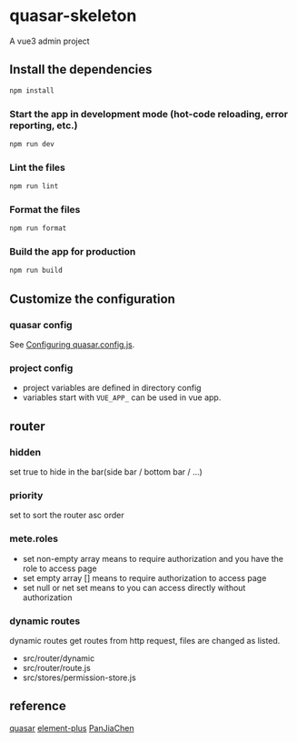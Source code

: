 # quasar-skeleton

A vue3 admin project

## Install the dependencies

```bash
npm install
```

### Start the app in development mode (hot-code reloading, error reporting, etc.)

```bash
npm run dev
```

### Lint the files

```bash
npm run lint
```

### Format the files

```bash
npm run format
```

### Build the app for production

```bash
npm run build
```

## Customize the configuration

### quasar config

See [Configuring quasar.config.js](https://v2.quasar.dev/quasar-cli-vite/quasar-config-js).

### project config

- project variables are defined in directory config
- variables start with `VUE_APP_` can be used in vue app.

## router

### hidden

set true to hide in the bar(side bar / bottom bar / ...)

### priority

set to sort the router asc order

### mete.roles

- set non-empty array means to require authorization and you have the role to access page
- set empty array [] means to require authorization to access page
- set null or net set means to you can access directly without authorization

### dynamic routes

dynamic routes get routes from http request, files are changed as listed.

- src/router/dynamic
- src/router/route.js
- src/stores/permission-store.js

## reference

[quasar](https://quasar.dev/)
[element-plus](https://element-plus.org/)
[PanJiaChen](https://github.com/PanJiaChen/vue-element-admin)
